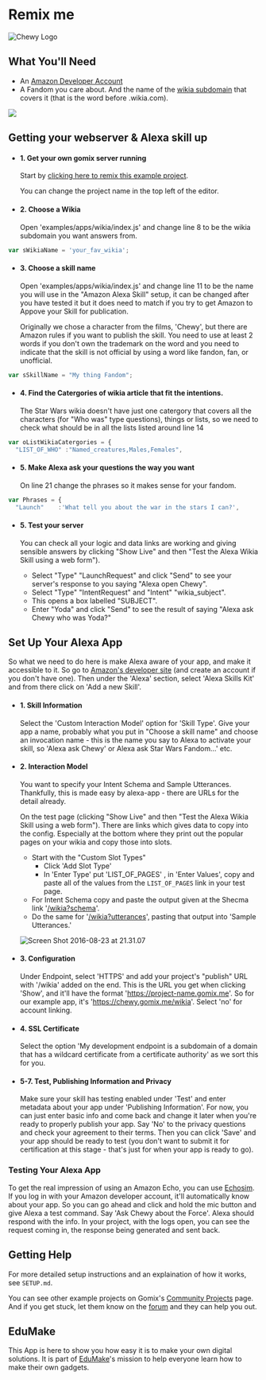 # Remix me
![Chewy Logo](https://edumake.org/wp-content/uploads/2016/12/108C2.png)
## What You'll Need

*   An [Amazon Developer Account](https://developer.amazon.com)
*   A Fandom you care about. And the name of the [wikia subdomain](http://fandom.wikia.com/explore) that covers it (that is the word before .wikia.com).

![](https://cdn.hyperdev.com/681cc882-059d-4b05-a1f6-6cbc099cc79c%2FalexaBriefingSkill.png)

## Getting your webserver & Alexa skill up

*   #### 1\. Get your own gomix server running

    Start by [clicking here to remix this example project](https://gomix.com/#!/remix/chewy/a4c42aef-7c70-484b-ab24-8c344063a7c8). 

    You can change the project name in the top left of the editor.

*   #### 2\. Choose a Wikia

    Open 'examples/apps/wikia/index.js' and change line 8 to be the wikia subdomain you want answers from.
```javascript
var sWikiaName = 'your_fav_wikia';
```

*   #### 3\. Choose a skill name

    Open 'examples/apps/wikia/index.js' and change line 11 to be the name you will use in the "Amazon Alexa Skill" setup, it can be changed after you have tested it but it does need to match if you try to get Amazon to Appove your Skill for publication.
    
    Originally we chose a character from the films, 'Chewy', but there are Amazon rules if you want to publish the skill. You need to use at least 2 words if you don't own the trademark on the word and you need to indicate that the skill is not official by using a word like fandon, fan, or unofficial.
```javascript
var sSkillName = "My thing Fandom";
```

*   #### 4\. Find the Catergories of wikia article that fit the intentions.

    The Star Wars wikia doesn't have just one catergory that covers all the characters (for "Who was" type questions), things or lists, so we need to check what should be in all the lists listed around line 14
```javascript
var oListWikiaCatergories = {
  "LIST_OF_WHO" :"Named_creatures,Males,Females",
```

*   #### 5\. Make Alexa ask your questions the way you want

    On line 21 change the phrases so it makes sense for your fandom.
```javascript
var Phrases = {
  "Launch"    :'What tell you about the war in the stars I can?',
```

*   #### 5\. Test your server

    You can check all your logic and data links are working and giving sensible answers by clicking "Show Live" and then "Test the Alexa Wikia Skill using a web form").
    * Select "Type" "LaunchRequest" and click "Send" to see your server's response to you saying "Alexa open Chewy".
    * Select "Type" "IntentRequest" and "Intent" "wikia_subject". 
    * This opens a box labelled "SUBJECT".
    * Enter "Yoda" and click "Send" to see the result of saying "Alexa ask Chewy who was Yoda?"

## Set Up Your Alexa App

So what we need to do here is make Alexa aware of your app, and make it accessible to it. So go to [Amazon's developer site](https://developer.amazon.com/edw/home.html#/skills/list) (and create an account if you don't have one). Then under the 'Alexa' section, select 'Alexa Skills Kit' and from there click on 'Add a new Skill'.

*   #### 1\. Skill Information

    Select the 'Custom Interaction Model' option for 'Skill Type'. Give your app a name, probably what you put in "Choose a skill name" and choose an invocation name - this is the name you say to Alexa to activate your skill, so 'Alexa ask Chewy' or Alexa ask Star Wars Fandom…' etc.
    
*   #### 2\. Interaction Model

    You want to specify your Intent Schema and Sample Utterances. Thankfully, this is made easy by alexa-app - there are URLs for the detail already. 
    
    On the test page (clicking "Show Live" and then "Test the Alexa Wikia Skill using a web form"). There are links which gives data to copy into the config. Especially at the bottom where they print out the popular pages on your wikia and copy those into slots.
    
    
    * Start with the "Custom Slot Types"
      * Click 'Add Slot Type' 
      * In 'Enter Type' put 'LIST_OF_PAGES' , in 'Enter Values', copy and paste all of the values from the `LIST_OF_PAGES` link in your test page.
    * For Intent Schema copy and paste the output given at the Shecma link '[/wikia?schema](https://chewy.gomix.me/wikia?schema)'. 
    * Do the same for '[/wikia?utterances](https://chewy.gomix.me/wikia?utterances)', pasting that output into 'Sample Utterances.' 
    
    
    ![Screen Shot 2016-08-23 at 21.31.07](https://hyperdev.wpengine.com/wp-content/uploads/2016/08/Screen-Shot-2016-08-23-at-21.31.07-1024x339.png)


*   #### 3\. Configuration

    Under Endpoint, select 'HTTPS' and add your project's "publish" URL with '/wikia' added on the end. This is the URL you get when clicking 'Show', and it'll have the format 'https://project-name.gomix.me'. So for our example app, it's 'https://chewy.gomix.me/wikia'. Select 'no' for account linking.
    
*   #### 4\. SSL Certificate

    Select the option 'My development endpoint is a subdomain of a domain that has a wildcard certificate from a certificate authority' as we sort this for you.
    
*   #### 5-7\. Test, Publishing Information and Privacy

    Make sure your skill has testing enabled under 'Test' and enter metadata about your app under 'Publishing Information'. For now, you can just enter basic info and come back and change it later when you're ready to properly publish your app. Say 'No' to the privacy questions and check your agreement to their terms. Then you can click 'Save' and your app should be ready to test (you don't want to submit it for certification at this stage - that's just for when your app is ready to go).

### Testing Your Alexa App

To get the real impression of using an Amazon Echo, you can use [Echosim](https://echosim.io/). If you log in with your Amazon developer account, it'll automatically know about your app. So you can go ahead and click and hold the mic button and give Alexa a test command. Say 'Ask Chewy about the Force'. Alexa should respond with the info. In your project, with the logs open, you can see the request coming in, the response being generated and sent back.

## Getting Help

For more detailed setup instructions and an explaination of how it works, see `SETUP.md`.

You can see other example projects on Gomix's [Community Projects](https://gomix.com/community/) page. And if you get stuck, let them know on the [forum](http://support.gomix.com/) and they can help you out.

## EduMake
This App is here to show you how easy it is to make your own digital solutions. It is part of [EduMake](https://edumake.org/)'s mission to help everyone learn how to make their own gadgets.

